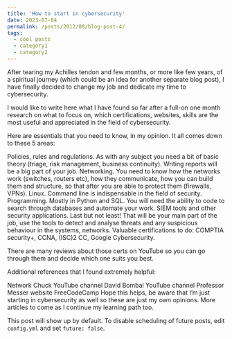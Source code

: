 ```yaml
---
title: 'How to start in cybersecurity'
date: 2023-07-04
permalink: /posts/2012/08/blog-post-4/
tags:
  - cool posts
  - category1
  - category2
---
```

After tearing my Achilles tendon and few months, or more like few years, of a spiritual journey (which could be an idea for another separate blog post), I have finally decided to change my job and dedicate my time to cybersecurity.

I would like to write here what I have found so far after a full-on one month research on what to focus on, which certifications, websites, skills are the most useful and appreciated in the field of cybersecurity.

Here are essentials that you need to know, in my opinion. It all comes down to these 5 areas:

Policies, rules and regulations. As with any subject you need a bit of basic theory (triage, risk management, business continuity). Writing reports will be a big part of your job.
Networking. You need to know how the networks work (switches, routers etc), how they communicate, how you can build them and structure, so that after you are able to protect them (firewalls, VPNs).
Linux. Command line is indispensable in the field of security.
Programming. Mostly in Python and SQL. You will need the ability to code to search through databases and automate your work.
SIEM tools and other security applications. Last but not least! That will be your main part of the job, use the tools to detect and analyse threats and any suspicious behaviour in the systems, networks.
Valuable certifications to do: COMPTIA security+, CCNA, (ISC)2 CC, Google Cybersecurity.

There are many reviews about those certs on YouTube so you can go through them and decide which one suits you best.

Additional references that I found extremely helpful:

Network Chuck YouTube channel
David Bombal YouTube channel
Professor Messer website
FreeCodeCamp
Hope this helps, be aware that I’m just starting in cybersecurity as well so these are just my own opinions. More articles to come as I continue my learning path too.

This post will show up by default. To disable scheduling of future posts, edit `config.yml` and set `future: false`. 
